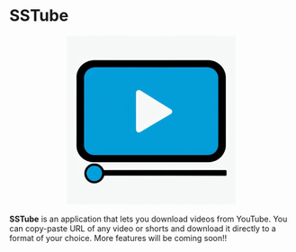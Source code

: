 # SSTube

<p align="center">
    <img src="Favion.png" width="300" height="300" alt="Icon" />
</p>

**SSTube** is an application that lets you download videos from YouTube.
You can copy-paste URL of any video or shorts and download it directly to a format of your choice. More features will be coming soon!!
